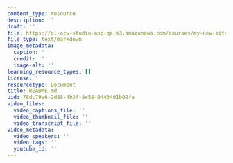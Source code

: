 ```yaml
---
content_type: resource
description: ''
draft: ''
file: https://ol-ocw-studio-app-qa.s3.amazonaws.com/courses/my-new-site/readme.md
file_type: text/markdown
image_metadata:
  caption: ''
  credit: ''
  image-alt: ''
learning_resource_types: []
license: ''
resourcetype: Document
title: README.md
uid: 78dc79a6-2d88-4b3f-8e58-0443401b02fe
video_files:
  video_captions_file: ''
  video_thumbnail_file: ''
  video_transcript_file: ''
video_metadata:
  video_speakers: ''
  video_tags: ''
  youtube_id: ''
---
```

